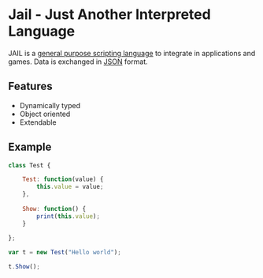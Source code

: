 # Jail - Just Another Interpreted Language

JAIL is a [general purpose scripting language](https://en.wikipedia.org/wiki/General-purpose_language) to integrate in applications and games. Data is exchanged in [JSON](https://www.json.org/json-en.html) format.

## Features
 * Dynamically typed
 * Object oriented
 * Extendable
 
## Example
```Javascript
class Test {

    Test: function(value) {
        this.value = value;
    },
    
    Show: function() {
        print(this.value);
    }
    
};

var t = new Test("Hello world");

t.Show();
```
